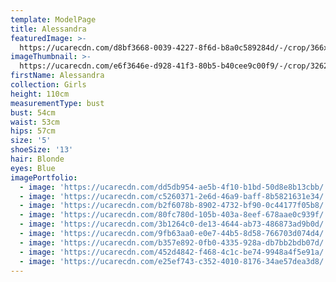 ```yaml
---
template: ModelPage
title: Alessandra
featuredImage: >-
  https://ucarecdn.com/d8bf3668-0039-4227-8f6d-b8a0c589284d/-/crop/366x364/381,55/-/preview/
imageThumbnail: >-
  https://ucarecdn.com/e6f3646e-d928-41f3-80b5-b40cee9c00f9/-/crop/3262x3577/1011,0/-/preview/
firstName: Alessandra
collection: Girls
height: 110cm
measurementType: bust
bust: 54cm
waist: 53cm
hips: 57cm
size: '5'
shoeSize: '13'
hair: Blonde
eyes: Blue
imagePortfolio:
  - image: 'https://ucarecdn.com/dd5db954-ae5b-4f10-b1bd-50d8e8b13cbb/'
  - image: 'https://ucarecdn.com/c5260371-2e6d-46a9-baff-8b5821631e34/'
  - image: 'https://ucarecdn.com/b2f6078b-8902-4732-bf90-0c44177f05b8/'
  - image: 'https://ucarecdn.com/80fc780d-105b-403a-8eef-678aae0c939f/'
  - image: 'https://ucarecdn.com/3b1264c0-de13-4644-ab73-486873ad9b0d/'
  - image: 'https://ucarecdn.com/9fb63aa0-e0e7-44b5-8d58-766703d074d4/'
  - image: 'https://ucarecdn.com/b357e892-0fb0-4335-928a-db7bb2bdb07d/'
  - image: 'https://ucarecdn.com/452d4842-f468-4c1c-be74-9948a4f5e91a/'
  - image: 'https://ucarecdn.com/e25ef743-c352-4010-8176-34ae57dea3d8/'
---
```


